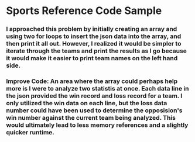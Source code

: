 # Sports Reference Code Sample

### I approached this problem by initially creating an array and using two for loops to insert the json data into the array, and then print it all out. However, I realized it would be simpler to iterate through the teams and print the results as I go because it would make it easier to print team names on the left hand side.
### Improve Code: An area where the array could perhaps help more is I were to analyze two statistis at once. Each data line in the json provided the win record and loss record for a team. I only utilized the win data on each line, but the loss data number could have been used to determine the opposision's win number against the current team being analyzed. This would ultimately lead to less memory references and a slightly quicker runtime.
 

